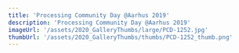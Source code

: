 ```yaml
---
title: 'Processing Community Day @Aarhus 2019'
description: 'Processing Community Day @Aarhus 2019'
imageUrl: '/assets/2020_GalleryThumbs/large/PCD-1252.jpg'
thumbUrl: '/assets/2020_GalleryThumbs/thumbs/PCD-1252_thumb.png'
---
```

